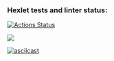 ### Hexlet tests and linter status:
[![Actions Status](https://github.com/vitaly-volk/python-project-49/actions/workflows/hexlet-check.yml/badge.svg)](https://github.com/vitaly-volk/python-project-49/actions)

<a href="https://codeclimate.com/github/vitaly-volk/python-project-49/maintainability"><img src="https://api.codeclimate.com/v1/badges/e1c16c22415e7b6731b3/maintainability" /></a>

[![asciicast](https://asciinema.org/a/Veo71lL0tT57m91Bg9Pw7AQTE.svg)](https://asciinema.org/a/Veo71lL0tT57m91Bg9Pw7AQTE)
